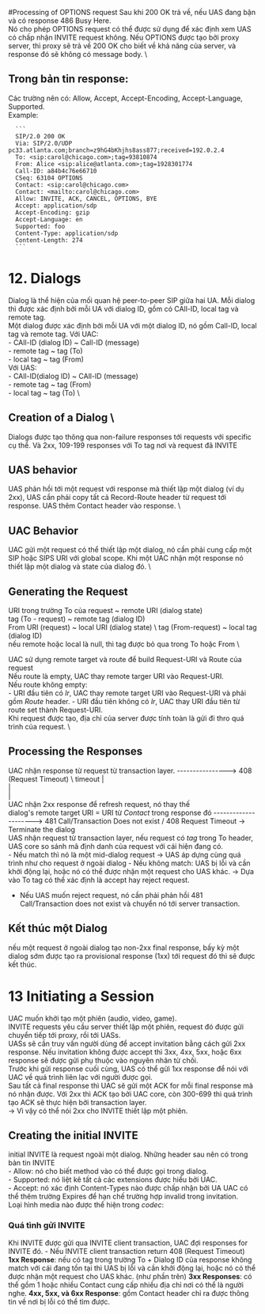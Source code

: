 #Processing of OPTIONS request
Sau khi 200 OK trả về, nếu UAS đang bận và có response 486 Busy Here. \
Nó cho phép OPTIONS request có thể được sử dụng để xác định xem UAS có chấp nhận INVITE request không. 
Nếu OPTIONS được tạo bởi proxy server, thì proxy sẽ trả về 200 OK cho biết về khả năng của server, và response đó sẽ không có message body. \

## Trong bản tin response:
Các trường nên có: Allow, Accept, Accept-Encoding, Accept-Language, Supported. \
Example: 

      ```
      SIP/2.0 200 OK
      Via: SIP/2.0/UDP pc33.atlanta.com;branch=z9hG4bKhjhs8ass877;received=192.0.2.4
      To: <sip:carol@chicago.com>;tag=93810874
      From: Alice <sip:alice@atlanta.com>;tag=1928301774
      Call-ID: a84b4c76e66710
      CSeq: 63104 OPTIONS
      Contact: <sip:carol@chicago.com>
      Contact: <mailto:carol@chicago.com>
      Allow: INVITE, ACK, CANCEL, OPTIONS, BYE
      Accept: application/sdp
      Accept-Encoding: gzip
      Accept-Language: en
      Supported: foo
      Content-Type: application/sdp
      Content-Length: 274
      ```
      
# 12. Dialogs
Dialog là thể hiện của mối quan hệ peer-to-peer SIP giữa hai UA. Mỗi dialog thì được xác định bởi mỗi UA với dialog ID, gồm có CAll-ID, local tag và remote tag. \
Một dialog được xác định bởi mỗi UA với một dialog ID, nó gồm Call-ID, local tag và remote tag. 
Với UAC: \
      - CAll-ID (dialog ID) ~ Call-ID (message) \
      - remote tag ~ tag (To)  \
      - local tag ~ tag (From) \
Với UAS: \
      - CAll-ID(dialog ID) ~ CAll-ID (message) \
      - remote tag ~ tag (From) \
      - local tag ~ tag (To) \
 ## Creation of a Dialog \
 Dialogs được tạo thông qua non-failure responses tới requests với specific cụ thể. Và 2xx, 109-199 responses với To tag nơi và request đã INVITE
 ## UAS behavior
 UAS phản hồi tới một request với response mà thiết lập một dialog (ví dụ 2xx), UAS cần phải copy tất cả Record-Route header từ request tới response. UAS thêm Contact header vào response. \
 ## UAC Behavior
 UAC gửi một request có thể thiết lập một dialog, nó cần phải cung cấp một SIP hoặc SIPS URI với global scope. Khi một UAC nhận một response nó thiết lập một dialog và state của dialog đó. \
 ## Generating the Request
 URI trong trường To của request ~ remote URI (dialog state) \
 tag (To - request) ~ remote tag (dialog ID) \
 From URI (request) ~ local URI (dialog state) \ 
 tag (From-request) ~ local tag (dialog ID) \
 nếu remote hoặc local là null, thì tag được bỏ qua trong To hoặc From \
 
 UAC sử dụng remote target và route để build Request-URI và Route của request \
 Nếu route là empty, UAC thay remote targer URI vào Request-URI. \
 Nếu route không empty: \
      - URI đầu tiên có *lr*, UAC thay remote target
      URI vào Request-URI và phải gồm *Route* header.
      - URI đầu tiên không có *lr*, UAC thay URI đầu tiên từ route set thành
      Request-URI. \
 Khi request được tạo, địa chỉ của server được tính toàn là gửi đi thro quá trình của request. \
 ## Processing the Responses
 UAC nhận response từ request từ transaction layer. ----------------> 408 (Request Timeout) \                                            timeout
                  | \
                  | \
                  | \
 UAC nhận 2xx response để refresh request, nó thay thế                
 dialog's remote target URI  = URI từ *Contact* trong response đó             ---------------------> 481 Call/Transaction Does not exist / 408 Request Timeout ->                                                                                                            Terminate the dialog \
 UAS nhận request từ transaction layer, nếu request có *tag* trong To header, UAS core so sánh mã định danh của request với cái hiện đang có. \
      - Nếu match thì nó là một mid-dialog request -> UAS áp dựng cùng quá trình
      như cho request ở ngoài dialog
      - Nếu không match: UAS bị lỗi và cần khởi động lại, hoặc nó có thể được nhận
      một request cho UAS khác. 
      -> Dựa vào To tag có thể xác định là accept hay reject request. 
* Nếu UAS muốn reject request, nó cần phải phản hồi 481 Call/Transaction does not exist và chuyển nó tới server transaction. 

## Kết thúc một Dialog 
nếu một request ở ngoài dialog tạo non-2xx final response, bấy kỳ một dialog sớm được tạo ra provisional response (1xx) tới request đó thì sẽ được kết thúc.

# 13 Initiating a Session
UAC muốn khởi tạo một phiên (audio, video, game). \
INVITE requests yêu cầu server thiết lập một phiên, request đó được gửi chuyển tiếp tới proxy, rồi tới UASs. \
UASs sẽ cần truy vấn người dùng để accept invitation bằng cách gửi 2xx response. Nếu invitation không được accept thì 3xx, 4xx, 5xx, hoặc 6xx response sẽ được gửi phụ thuộc vào nguyên nhân từ chối. \
Trước khi gửi response cuối cùng, UAS có thể gửi 1xx response để nói với UAC về quá trình liên lạc với người được gọi. \
Sau tất cả final response thì UAC sẽ gửi một ACK for mỗi final response mà nó nhận được. Với 2xx thì ACK tạo bởi UAC core, còn 300-699 thì quá trình tạo ACK sẽ thực hiện bởi transaction layer.  \
-> Vì vậy có thể nói 2xx cho INVITE thiết lập một phiên. 
## Creating the initial INVITE
initial INVITE là request ngoài một dialog. Những header sau nên có trong bản tin INVITE \
      - Allow: nó cho biết method vào có thể được gọi trong dialog. \
      - Supported:  nó liệt kê tất cả các extensions được hiểu bởi UAC. \
      - Accept: nó xác định Content-Types nào được chấp nhận bởi UA
UAC có thể thêm trường Expires để hạn chế trường hợp invalid trong invitation. \
Loại hình media nào được thể hiện trong *codec*: 
### Quá tình gửi INVITE 
Khi INVITE được gửi qua INVITE client transaction, UAC đợi responses for INVITE đó. 
      - Nếu INVITE client transaction return 408 (Request Timeout) 
**1xx Response**: nếu có tag trong trường To + Dialog ID của response không match với cái đang tồn tại thì UAS bị lỗi và cần khởi động lại, hoặc nó có thể được nhận một request cho UAS khác. (như phần trên) 
**3xx Responses**: có thể gồm 1 hoặc nhiều Contact cung cấp nhiều địa chỉ nơi có thể là người nghe. 
**4xx, 5xx, và 6xx Response**: gồm Contact header chỉ ra được thông tin về nơi bị lỗi có thể tìm được. 





 
 
                  
 
 
 
 
 
      
      
      
      
      
      
      
      
      
      



